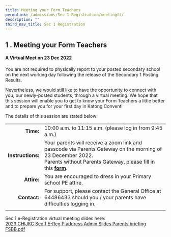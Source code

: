 ```yaml
---
title: Meeting your Form Teachers
permalink: /admissions/Sec-1-Registration/meetingft/
description: ""
third_nav_title: Sec 1 Registration
---
```



## 1 \. Meeting your Form Teachers

#### A Virtual Meet on 23 Dec 2022

You are not required to physically report to your posted secondary school on the next working day following the release of the Secondary 1 Posting Results.

Nevertheless, we would still like to have the opportunity to connect with you, our newly-posted students, through a virtual meeting. We hope that this session will enable you to get to know your Form Teachers a little better and to prepare you for your first day in Katong Convent!

The details of this session are stated below:

|  |  |
|---:|---|
| **Time:** | 10:00 a.m. to 11:15 a.m. (please log in from 9:45 a.m.) |
| **Instructions:** | Your parents will receive a zoom link and passcode via Parents Gateway on the morning of 23 December 2022.<br>Parents without Parents Gateway, please fill in this [**form**](https://go.gov.sg/welcome-to-kc-2023). |
| **Attire:** | You are encouraged to dress in your Primary school PE attire. |
| **Contact:** | For support, please contact the General Office at 64486433 should you / your parents have difficulties logging in. |
|  |  |

Sec 1 e-Registration virtual meeting slides here:<br>
[2023 CHIJKC Sec 1 E-Reg P address Admin Slides Parents briefing FSBB.pdf](/files/2023%20CHIJKC%20Sec%201%20E-Reg%20P%20address%20%20Admin%20Slides%20Parents%20briefing%20FSBB.pdf)
